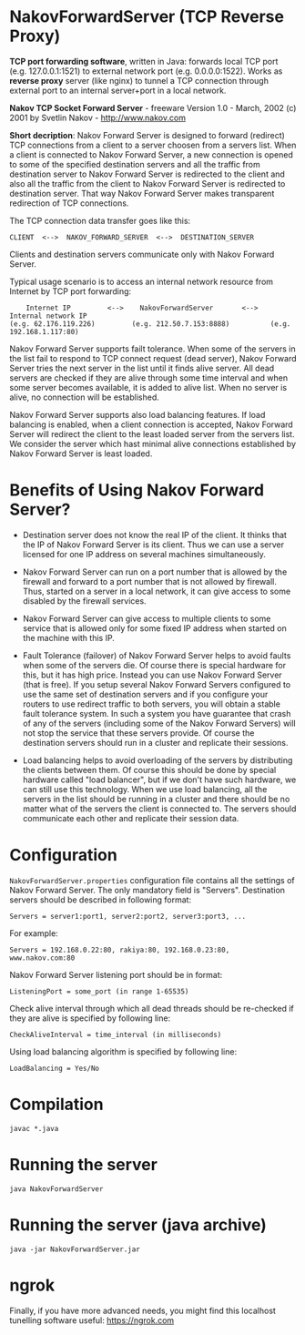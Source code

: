 # NakovForwardServer (TCP Reverse Proxy)
<b>TCP port forwarding software</b>, written in Java: forwards local TCP port (e.g. 127.0.0.1:1521) to external network port (e.g. 0.0.0.0:1522). Works as <b>reverse proxy</b> server (like nginx) to tunnel a TCP connection through external port to an internal server+port in a local network.

<b>Nakov TCP Socket Forward Server</b> - freeware
Version 1.0 - March, 2002
(c) 2001 by Svetlin Nakov - http://www.nakov.com

<b>Short decription</b>: Nakov Forward Server is designed to forward (redirect) TCP connections from a client to a server choosen from a servers list. When a client is connected to Nakov Forward Server, a new connection is opened to some of the specified destination servers and all the traffic from destination server to Nakov Forward Server is redirected to the client and also all the traffic from
the client to Nakov Forward Server is redirected to destination server. That way Nakov Forward Server makes transparent redirection of TCP connections.

The TCP connection data transfer goes like this:

    CLIENT  <-->  NAKOV_FORWARD_SERVER  <-->  DESTINATION_SERVER
    
Clients and destination servers communicate only with Nakov Forward Server.

Typical usage scenario is to access an internal network resource from Internet by TCP port forwarding:

        Internet IP         <-->    NakovForwardServer       <-->     Internal network IP
    (e.g. 62.176.119.226)         (e.g. 212.50.7.153:8888)          (e.g. 192.168.1.117:80)

Nakov Forward Server supports failt tolerance. When some of the servers in the list fail to respond to TCP connect request (dead server), Nakov Forward Server tries the next server in the list until it finds alive server. All dead servers are checked if they are alive through some time interval and when some server becomes available, it is added to alive list. When no server is alive, no connection will be established.

Nakov Forward Server supports also load balancing features. If load balancing is enabled, when a client connection is accepted, Nakov Forward Server will redirect the client to the least loaded server from the servers list. We consider the server which hast minimal alive connections established by Nakov Forward Server is least loaded.

# Benefits of Using Nakov Forward Server?

 - Destination server does not know the real IP of the client. It thinks that the IP of Nakov Forward Server is its client. Thus we can use a server licensed for one IP address on several machines simultaneously.

 - Nakov Forward Server can run on a port number that is allowed by the firewall and forward to a port number that is not allowed by firewall. Thus, started on a server in a local network, it can give access to some disabled by the firewall services.

 - Nakov Forward Server can give access to multiple clients to some service that is allowed only for some fixed IP address when started on the machine with this IP.

 - Fault Tolerance (failover) of Nakov Forward Server helps to avoid faults when some of the servers die. Of course there is special hardware for this, but it has high price. Instead you can use Nakov Forward Server (that is free). If you setup several Nakov Forward Servers configured to use the same set of destination servers and if you configure your routers to use redirect traffic to both servers, you will obtain a stable fault tolerance system. In such a system you have guarantee that crash of any of the servers (including some of the Nakov Forward Servers) will not stop the service that these servers provide. Of course the destination servers should run in a cluster and replicate their sessions.

 - Load balancing helps to avoid overloading of the servers by distributing the clients between them. Of course this should be done by special hardware called "load balancer", but if we don't have such hardware, we can still use this technology. When we use load balancing, all the servers in the list should be running in a cluster and there should be no matter what of the servers the client is connected to. The servers should communicate each other and replicate their session data.

# Configuration

<code>NakovForwardServer.properties</code> configuration file contains all the settings of Nakov Forward Server. The only mandatory field is "Servers". Destination servers should be described in following format:

    Servers = server1:port1, server2:port2, server3:port3, ...
    
For example:

    Servers = 192.168.0.22:80, rakiya:80, 192.168.0.23:80, www.nakov.com:80
    
Nakov Forward Server listening port should be in format:

    ListeningPort = some_port (in range 1-65535)
    
Check alive interval through which all dead threads should be re-checked if they are alive is specified by following line:

    CheckAliveInterval = time_interval (in milliseconds)

Using load balancing algorithm is specified by following line:

    LoadBalancing = Yes/No
    
# Compilation

    javac *.java
    
# Running the server

    java NakovForwardServer

# Running the server (java archive)

    java -jar NakovForwardServer.jar

# ngrok
Finally, if you have more advanced needs, you might find this localhost tunelling software useful: https://ngrok.com
